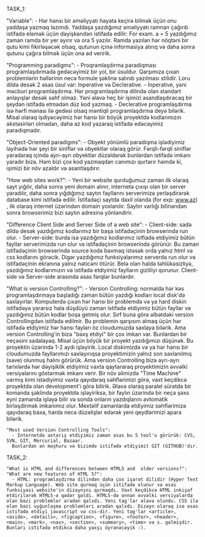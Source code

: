 TASK_1:

  "Variable": 
      - Hər hansı bir əməliyyatı həyata keçirə bilmək üçün onu yaddaşa yazmaq lazımdı. Yaddaşa yazdığımız əməliyyatı ramnan çağırıb istifadə eləmək üçün dəyişkəndən istifadə edilir: For exam. a = 5 yazdığımız zaman ramda bir yer ayırır və ora 5 yazılır. Ramda yazılan hər nöqtəni bir qutu kimi fikirləşəcək olsaq, qutunun içinə informasiya atırıq və daha sonra qutunu çağıra bilmək üçün ona ad veririk.

  "Programming paradigms":
      - Proqramlaşdırma paradiqması programlaşdırmada gedəcəyimiz bir yol, bir üsuldur. Qarşımıza çıxan problemlərin həllərinin necə formule şəklinə salınıb yazılması stilidir.
      Loru dildə desək 2 əsas üsul var: Inperative və Declerative.
      - İnperative, yəni məcburi programlaşdırma. Hər programlaşdırma dilində olan standart anlayışlar desək səhf olmaz. Yəni
      əlavə heç bir işimizi asandlaşdıracaq bir şeydən istifadə etmədən düz kod yazmaq.
      - Declerative programlaşdırma isə hərfi mənası ilə gedəsi olsaq məntiqli programlaşdırma deyə bilərik. Misal olaraq işdiyəcəyimiz hər hansı bir böyük proyektdə kodlarımızın əkstəsirləri olmadan, daha az kod yazaraq istifadə edəcəyimiz paradiqmadır.

  "Object-Oriented paradigms":
      - Obyekt yönümlü paradiqma işlədiyimiz layihədə hər şeyi bir siniflər və obyektlər olaraq görür. Fərqli-fərqli siniflər yaradaraq içində ayrı-ayrı obyektlər düzəldərək bunlardan istifadə imkanı yaradır bizə. Həm bizi çox kod yazmaqdan canımızı qurtarır həmdə ki, işimizi bir növ azaldır və asantlaşdırır.

  "How web sites work?":
      - Yeni bir website qurduğumuz zaman ilk olaraq sayt yığılır, daha sonra yeni domain alınır, internetə çıxışı olan bir server yaradılır, daha sonra yığdığımız saytın fayllarını serverimizə yerləşdirərək database kimi istifadə edilir. İstifadəçi saytda daxil olanda (for exp: www.az) , ilk olaraq internet üzərindən domain yoxlanılır. Saytın varlığı bilinəndən sonra browserimiz bizi saytın adresinə yönləndirir.

  "Difference Client Side and Server Side of a web site":
      - Client-side: sadə dildə desək yazdığımız kodlarımız bir başa istifadəçinin browserində run olur.
      - Server-side: burda isə yazdığımız kodlarımız istfiadə etdiyimiz bütün fayllar serverimizdə run olur və istifadəçinin browserində görünür. Bu zaman istifadəçinin browserində source koda baxmaq istəsək orda yalnız html və css kodlarını görəcik.
      Digər yazdığımız funksiyalarımız serverdə run olur və istifadəçinin ekranına yalnız nəticəni ötürür. Belə olan halda təhlükəsizliyə, yazdığımız kodlarımızın və istifadə etdiyimiz faylların gizliliyi qorunur. Client-side və Server-side arasında əsas fərqlər bunlardır.

  "What is version Controlling?":
      - Version Controlling: normalda hər kəs programlaşdırmaya başladığı zaman bütün yazdığı kodları local disk'də saxlayırlar.
      Komputerdə çıxan hər hansı bir problemdə və ya hard diskin istifadəyə yararsız hala düşdüyü zaman istifadə etdiyimiz bütün fayllar və yazdığımız bütün kodlar boşa getmiş olur. Sırf buna görə əlbətdəki version Controllingdən istifadə edilmir. Bu problemin qarşısını almaq üçün hər istifadə etdiyimiz hər hansı fayları öz cloudumuzda saxlaya bilərik. Ama version Controlling'in bizə "bəxş etdiyi" bir çox imkan var. Bunlardan bir neçəsini sadalayaq. Misal üçün böyük bir proyekt yazdığımızı düşünək. Bu proyektin üzərində 1-2 aydı işləyirik. Local diskimizdə və ya hər hansı bir cloudumuzda fayllarımızı saxlayırıqsa proyektimizin yalnız son saxlanılmış (save) olunmuş halını görürük. Ama version Controlling bizə ayrı-ayrı tarixlərdə hər dəyişiklik etdiyimiz vaxta qaytararaq proyektimizin əvvəlki versiyalarını göstərmək imkanı verir. Bir növ əlimizdə "Time Machine" varmış kimi istədiyimiz vaxta qayıdaraq səhflərimizi görə, vaxt keçdikcə proyektdə olan development'i görə bilirik. Əlavə olaraq paralel sürətdə bir komanda şəklində proyektdə işləyiriksə, bir faylın üzərində bir neçə şəxs eyni zamanda işləyə bilir və sonda onların yazdıqlarını avtomatik birləşdirmək imkanımız olur. Mextəlif zamanlarda etdiyimiz səhflərimizə qayıdaraq baxa, harda necə düzəlişlər edərək yeni qeydlərimizi apara bilərik.

    "Most used Version Controlling Tools":
      - İnternetdə axtarış etdiyimiz zaman əsas bu 5 tool'u görürük: CVS, SVN, GIT, Mercurial, Bazaar.
      Bunlardan ən məşhuru və bizimdə istifadə etdiyimit GIT (GITHUB)'dır.

TASK_2:

    "What is HTML and differences between HTML5 and  older versions?":
    "What are new features of HTML 5?":
      - HTML: programlaşdırma dilindən daha çox işarət dilidir (Hyper Text Markup Language). Web site qurmaq üçün istifadə olunur və əsas funksiyası website'in dizaynını qurmaqdı. Vaxt keçdikcə HTML inkişaf etdirilərək HTML5-ə qədər gəldi. HTML5-də onnan əvvəlki versiyalarda olan bəzi problemlər aradan qalxdı. Yeni tag'lar əlavə olundu. CSS ilə olan bəzi uyğunlaşma problemləri aradan qalxdı. Dizayn olaraq isə əsas istifadə etdiyi javascript və css-dir. Yeni tag'lar <article>, <aside>, <details>, <figcaption>, <figure>, <footer>, <header>, <main>, <mark>, <nav>, <section>, <summary>, <time> və s. gəlmişdir. Bunları istifadə etdikcə daha yaxşı öyrənəcəyik :).
